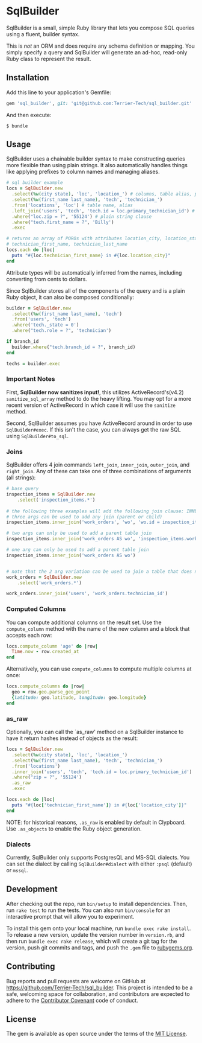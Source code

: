 # SqlBuilder

SqlBuilder is a small, simple Ruby library that lets you compose SQL queries using a fluent, builder syntax.

This is *not* an ORM and does require any schema definition or mapping. 
You simply specify a query and SqlBuilder will generate an ad-hoc, read-only Ruby class to represent the result.

## Installation

Add this line to your application's Gemfile:

```ruby
gem 'sql_builder', git: 'git@github.com:Terrier-Tech/sql_builder.git'
```

And then execute:

    $ bundle

## Usage

SqlBuilder uses a chainable builder syntax to make constructing queries more flexible than using plain strings. 
It also automatically handles things like applying prefixes to column names and managing aliases.

```ruby
# sql builder example
locs = SqlBuilder.new
  .select(%w(city state), 'loc', 'location_') # columns, table alias, prefix
  .select(%w(first_name last_name), 'tech', 'technician_') 
  .from('locations', 'loc') # table name, alias
  .left_join('users', 'tech', 'tech.id = loc.primary_technician_id') # table name, alias, clause
  .where("loc.zip = ?", '55124') # plain string clause
  .where("tech.first_name = ?", 'Billy')
  .exec

# returns an array of POROs with attributes location_city, location_state, 
# technician_first_name, technician_last_name
locs.each do |loc|
  puts "#{loc.technician_first_name} in #{loc.location_city}" 
end
```

Attribute types will be automatically inferred from the names, including converting from cents to dollars.

Since SqlBuilder stores all of the components of the query and is a plain Ruby object, it can also be composed conditionally:

```ruby
builder = SqlBuilder.new
  .select(%w(first_name last_name), 'tech')
  .from('users', 'tech')
  .where('tech._state = 0')
  .where("tech.role = ?", 'technician')

if branch_id
  builder.where("tech.branch_id = ?", branch_id)
end

techs = builder.exec
```


### Important Notes

First, **SqlBuilder now sanitizes input!**, this utilizes ActiveRecord's(v4.2) ```sanitize_sql_array``` method to do the heavy lifting. You may opt for a more recent version of ActiveRecord in which case it will use the ```sanitize``` method.

Second, SqlBuilder assumes you have ActiveRecord around in order to use `SqlBuilder#exec`.
If this isn't the case, you can always get the raw SQL using `SqlBuilder#to_sql`. 

### Joins

SqlBuilder offers 4 join commands `left_join`, `inner_join`, `outer_join`, and `right_join`.  Any of these can take one of three combinations of arguments (all strings):

```ruby
# base_query
inspection_items = SqlBuilder.new
    .select('inspection_items.*')
    
# the following three examples will add the following join clause: INNER JOIN work_orders AS wo ON wo.id = inspection_items.work_order_id
# three args can be used to add any join (parent or child)
inspection_items.inner_join('work_orders', 'wo', 'wo.id = inspection_items.work_order_id')

# two args can only be used to add a parent table join
inspection_items.inner_join('work_orders AS wo', 'inspection_items.work_order_id')

# one arg can only be used to add a parent table join
inspection_items.inner_join('work_orders AS wo')


# note that the 2 arg variation can be used to join a table that does not have a traditional foreign_key
work_orders = SqlBuilder.new
    .select('work_orders.*')

work_orders.inner_join('users', 'work_orders.technician_id')
```


### Computed Columns

You can compute additional columns on the result set. 
Use the `compute_column` method with the name of the new column and a block that accepts each row: 

```ruby
locs.compute_column 'age' do |row|
  Time.now - row.created_at
end
```

Alternatively, you can use `compute_columns` to compute multiple columns at once: 

```ruby
locs.compute_columns do |row|
  geo = row.geo.parse_geo_point
  {latitude: geo.latitude, longitude: geo.longitude}
end
```

### as_raw

Optionally, you can call the `as_raw' method on a SqlBuilder instance to have it return hashes instead of objects as the result: 

```ruby
locs = SqlBuilder.new
  .select(%w(city state), 'loc', 'location_')
  .select(%w(first_name last_name), 'tech', 'technician_') 
  .from('locations')
  .inner_join('users', 'tech', 'tech.id = loc.primary_technician_id')
  .where("zip = ?", '55124')
  .as_raw
  .exec

locs.each do |loc|
  puts "#{loc['technician_first_name']} in #{loc['location_city']}"
end
```

NOTE: for historical reasons, `.as_raw` is enabled by default in Clypboard. Use `.as_objects` to enable the Ruby object generation.

### Dialects

Currently, SqlBuilder only supports PostgresQL and MS-SQL dialects.
You can set the dialect by calling `SqlBuilder#dialect` with either `:psql` (default) or `mssql`.


## Development

After checking out the repo, run `bin/setup` to install dependencies. Then, run `rake test` to run the tests. You can also run `bin/console` for an interactive prompt that will allow you to experiment.

To install this gem onto your local machine, run `bundle exec rake install`. To release a new version, update the version number in `version.rb`, and then run `bundle exec rake release`, which will create a git tag for the version, push git commits and tags, and push the `.gem` file to [rubygems.org](https://rubygems.org).

## Contributing

Bug reports and pull requests are welcome on GitHub at https://github.com/Terrier-Tech/sql_builder. This project is intended to be a safe, welcoming space for collaboration, and contributors are expected to adhere to the [Contributor Covenant](http://contributor-covenant.org) code of conduct.

## License

The gem is available as open source under the terms of the [MIT License](https://opensource.org/licenses/MIT).

